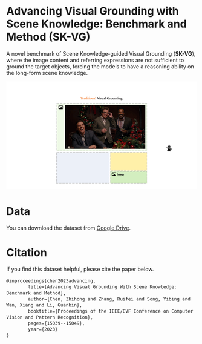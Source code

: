 # Advancing Visual Grounding with Scene Knowledge: Benchmark and Method (SK-VG)

A novel benchmark of Scene Knowledge-guided Visual Grounding (**SK-VG**), where the image content and referring expressions
are not sufficient to ground the target objects, forcing the models to have a reasoning ability on the long-form scene
knowledge.

![image](assets/animation.gif)

# Data

You can download the dataset from [Google Drive](https://drive.google.com/file/d/1XShB2JK0WDG_KDRE2obCHuAjkoCmTo4f/view?usp=sharing).

# Citation
If you find this dataset helpful, please cite the paper below.

```angular2html
@inproceedings{chen2023advancing,
        title={Advancing Visual Grounding With Scene Knowledge: Benchmark and Method},
        author={Chen, Zhihong and Zhang, Ruifei and Song, Yibing and Wan, Xiang and Li, Guanbin},
        booktitle={Proceedings of the IEEE/CVF Conference on Computer Vision and Pattern Recognition},
        pages={15039--15049},
        year={2023}
}
```
